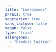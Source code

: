 ```yaml
---
title: "Leerdammer"
pFrais: true
vegetarien: true
sans_lactose: false
vegan: false
type: "frais"
allergenes:
  - "Produit laitier"
---
```

